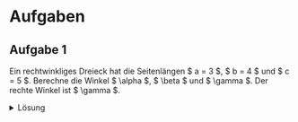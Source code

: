# Aufgaben

## Aufgabe 1

Ein rechtwinkliges Dreieck hat die Seitenlängen $ a = 3 $, $ b = 4 $ und $ c = 5 $. Berechne die Winkel
$ \alpha $, $ \beta $ und $ \gamma $. Der rechte Winkel ist $ \gamma $.

<details>

<summary>Lösung</summary>

$ \alpha = \sin^{-1}(\frac{a}{c}) = \sin^{-1}(\frac{3}{5}) = 36.87^\circ $  
$ \beta = \sin^{-1}(\frac{b}{c}) = \sin^{-1}(\frac{4}{5}) = 53.13^\circ $  
$ \gamma = 90^\circ $

</details>